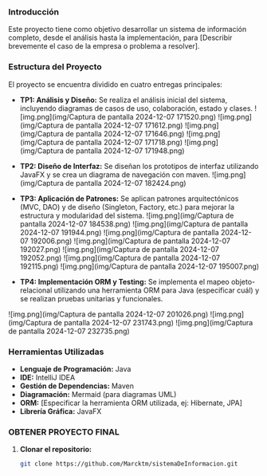 ### Introducción

Este proyecto tiene como objetivo desarrollar un sistema de información completo, desde el análisis hasta la implementación, para [Describir brevemente el caso de la empresa o problema a resolver].

### Estructura del Proyecto

El proyecto se encuentra dividido en cuatro entregas principales:

* **TP1: Análisis y Diseño:** Se realiza el análisis inicial del sistema, incluyendo diagramas de casos de uso, colaboración, estado y clases.
![img.png](img/Captura de pantalla 2024-12-07 171520.png)
![img.png](img/Captura de pantalla 2024-12-07 171612.png)
![img.png](img/Captura de pantalla 2024-12-07 171646.png)
![img.png](img/Captura de pantalla 2024-12-07 171718.png)
![img.png](img/Captura de pantalla 2024-12-07 171948.png)
* **TP2: Diseño de Interfaz:** Se diseñan los prototipos de interfaz utilizando JavaFX y se crea un diagrama de navegación con maven.
  ![img.png](img/Captura de pantalla 2024-12-07 182424.png)
* **TP3: Aplicación de Patrones:** Se aplican patrones arquitectónicos (MVC, DAO) y de diseño (Singleton, Factory, etc.) para mejorar la estructura y modularidad del sistema.
  ![img.png](img/Captura de pantalla 2024-12-07 184538.png)
  ![img.png](img/Captura de pantalla 2024-12-07 191944.png)
  ![img.png](img/Captura de pantalla 2024-12-07 192006.png)
  ![img.png](img/Captura de pantalla 2024-12-07 192027.png)
  ![img.png](img/Captura de pantalla 2024-12-07 192052.png)
  ![img.png](img/Captura de pantalla 2024-12-07 192115.png)
  ![img.png](img/Captura de pantalla 2024-12-07 195007.png)

* **TP4: Implementación ORM y Testing:** Se implementa el mapeo objeto-relacional utilizando una herramienta ORM para Java (especificar cuál) y se realizan pruebas unitarias y funcionales.

![img.png](img/Captura de pantalla 2024-12-07 201026.png)
![img.png](img/Captura de pantalla 2024-12-07 231743.png)
![img.png](img/Captura de pantalla 2024-12-07 232735.png)

### Herramientas Utilizadas

* **Lenguaje de Programación:** Java
* **IDE:** IntelliJ IDEA
* **Gestión de Dependencias:** Maven
* **Diagramación:** Mermaid (para diagramas UML)
* **ORM:** [Especificar la herramienta ORM utilizada, ej: Hibernate, JPA]
* **Librería Gráfica:** JavaFX


### OBTENER PROYECTO FINAL

1. **Clonar el repositorio:**
   ```bash
   git clone https://github.com/Marcktm/sistemaDeInformacion.git
